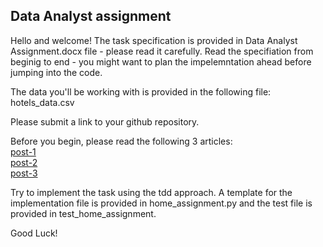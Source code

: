 ## Data Analyst assignment

Hello and welcome!
The task specification is provided in Data Analyst Assignment.docx file - please read it carefully.
Read the specifiation from beginig to end - you might want to plan the impelemntation ahead before jumping into the code.


The data you'll be working with is provided in the following file: hotels_data.csv

Please submit a link to your github repository.


Before you begin, please read the following 3 articles: \
[post-1](https://medium.com/@johncol/test-driven-development-and-angular-9110d62ce7ec) \
[post-2](https://hackernoon.com/what-is-so-wrong-with-tdd-aa60112aadd0) \
[post-3](https://www.agilealliance.org/glossary/tdd#q=~(infinite~false~filters~(postType~(~'page~'post~'aa_book~'aa_event_session~'aa_experience_report~'aa_glossary~'aa_research_paper~'aa_video)~tags~(~'tdd))~searchTerm~'~sort~false~sortDirection~'asc~page~1))


Try to implement the task using the tdd approach.
A template for the implementation file is provided in home_assignment.py
and the test file is provided in test_home_assignment.

Good Luck!
